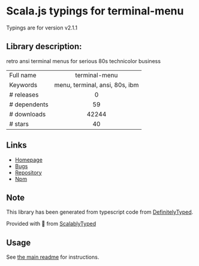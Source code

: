 
# Scala.js typings for terminal-menu

Typings are for version v2.1.1

## Library description:
retro ansi terminal menus for serious 80s technicolor business

|                    |                 |
| ------------------ | :-------------: |
| Full name          | terminal-menu |
| Keywords           | menu, terminal, ansi, 80s, ibm |
| # releases         | 0 |
| # dependents       | 59 |
| # downloads        | 42244 |
| # stars            | 40 |

## Links
- [Homepage](https://github.com/substack/terminal-menu)
- [Bugs](https://github.com/substack/terminal-menu/issues)
- [Repository](https://github.com/substack/terminal-menu)
- [Npm](https://www.npmjs.com/package/terminal-menu)
    


## Note
This library has been generated from typescript code from [DefinitelyTyped](https://definitelytyped.org).

Provided with :purple_heart: from [ScalablyTyped](https://github.com/oyvindberg/ScalablyTyped)

## Usage
See [the main readme](../../readme.md) for instructions.


